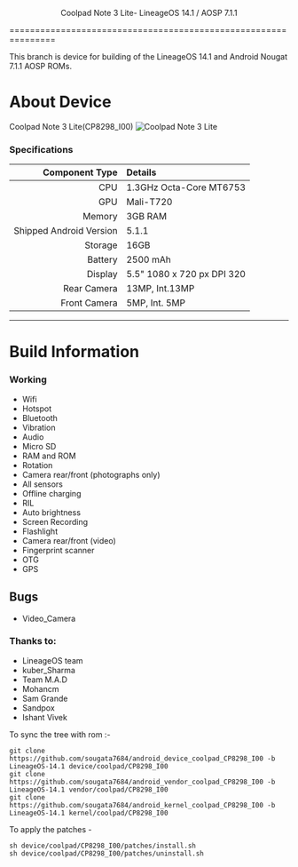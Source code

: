 
<p align="center">
Coolpad Note 3 Lite- LineageOS 14.1 / AOSP 7.1.1

===============================================================

This branch is device for building of the LineageOS 14.1 and Android Nougat 7.1.1 AOSP ROMs.



# About Device

Coolpad Note 3 Lite(CP8298_I00)
![Coolpad Note 3 Lite](https://cdn2.gsmarena.com/vv/pics/coolpad/coolpad-note3-lite.jpg "Coolpad Note 3 Lite")

### Specifications

Component Type | Details
-------:|:-------------------------
CPU     | 1.3GHz Octa-Core MT6753
GPU     | Mali-T720
Memory  | 3GB RAM
Shipped Android Version | 5.1.1
Storage | 16GB
Battery | 2500 mAh
Display | 5.5" 1080 x 720 px DPI 320
Rear Camera | 13MP, Int.13MP 
Front Camera | 5MP, Int. 5MP

---

# Build Information

### Working
 * Wifi
 * Hotspot
 * Bluetooth
 * Vibration
 * Audio
 * Micro SD
 * RAM and ROM
 * Rotation
 * Camera rear/front (photographs only)
 * All sensors
 * Offline charging
 * RIL
 * Auto brightness
 * Screen Recording
 * Flashlight
 * Camera rear/front (video)
 * Fingerprint scanner
 * OTG
 * GPS

 ## Bugs
 * Video_Camera


### Thanks to:
 * LineageOS team
 * kuber_Sharma
 * Team M.A.D
 * Mohancm
 * Sam Grande
 * Sandpox
 * Ishant Vivek
 

 
 
To sync the tree with rom :-

    git clone https://github.com/sougata7684/android_device_coolpad_CP8298_I00 -b LineageOS-14.1 device/coolpad/CP8298_I00
	git clone https://github.com/sougata7684/android_vendor_coolpad_CP8298_I00 -b LineageOS-14.1 vendor/coolpad/CP8298_I00
	git clone https://github.com/sougata7684/android_kernel_coolpad_CP8298_I00 -b LineageOS-14.1 kernel/coolpad/CP8298_I00 
	
To apply the patches -

    sh device/coolpad/CP8298_I00/patches/install.sh
	sh device/coolpad/CP8298_I00/patches/uninstall.sh

	
 
